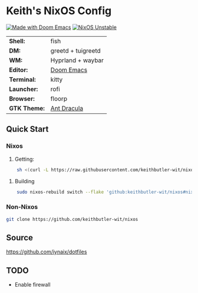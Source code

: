 # Keith's NixOS Config

[![Made with Doom Emacs](https://img.shields.io/badge/Made_with-Doom_Emacs-blueviolet.svg?style=flat-square&logo=GNU%20Emacs&logoColor=white)](https://github.com/hlissner/doom-emacs)
[![NixOS Unstable](https://img.shields.io/badge/NixOS-unstable-blue.svg?style=flat-square&logo=NixOS&logoColor=white)](https://nixos.org)

|                |                                                          |
|----------------|----------------------------------------------------------|
| **Shell:**     | fish |
| **DM:**        | greetd + tuigreetd |
| **WM:**        | Hyprland + waybar |
| **Editor:**    | [Doom Emacs][doom-emacs] |
| **Terminal:**  | kitty |
| **Launcher:**  | rofi |
| **Browser:**   | floorp |
| **GTK Theme:** | [Ant Dracula](https://github.com/EliverLara/Ant-Dracula) |

## Quick Start

### Nixos

1. Getting:

```sh
    sh <(curl -L https://raw.githubusercontent.com/keithbutler-wit/nixos/main/install.sh)
```

1. Building

```sh
    sudo nixos-rebuild switch --flake 'github:keithbutler-wit/nixos#nixos'
```

### Non-Nixos

```sh
git clone https://github.com/keithbutler-wit/nixos
```

## Source

<https://github.com/iynaix/dotfiles>

## TODO

* Enable firewall

[doom-emacs]: https://github.com/hlissner/doom-emacs
